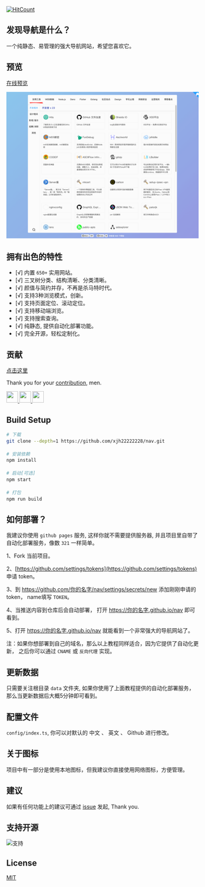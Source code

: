 
[![HitCount](http://hits.dwyl.com/xjh22222228/nav.svg)](http://hits.dwyl.com/xjh22222228/nav)



## 发现导航是什么？
一个纯静态、易管理的强大导航网站，希望您喜欢它。




## 预览
[在线预览](https://xjh22222228.github.io/nav/index.html)


![Preview](media/poster.png)




## 拥有出色的特性
- [√] 内置 `650+` 实用网站。
- [√] 三叉树分类、结构清晰、分类清晰。
- [√] 颜值与简约并存，不再是杀马特时代。
- [√] 支持3种浏览模式，创新。
- [√] 支持页面定位、滚动定位。
- [√] 支持移动端浏览。
- [√] 支持搜索查询。
- [√] 纯静态, 提供自动化部署功能。
- [√] 完全开源，轻松定制化。


## 贡献
[点击这里](https://github.com/xjh22222228/nav/tree/master/data)

Thank you for your [contribution](https://github.com/xjh22222228/nav/issues), men.

<a href="https://github.com/YutHelloWorld">
  <img src="https://avatars1.githubusercontent.com/u/20860159?s=460&v=4" width="30px" height="30px" />
</a>
<a href="https://github.com/JJJTHuang">
  <img src="https://avatars3.githubusercontent.com/u/22817432?s=460&v=4" width="30px" height="30px" />
</a>
<a href="https://github.com/Fechin">
  <img src="https://avatars1.githubusercontent.com/u/2541482?s=460&v=4" width="30px" height="30px" />
</a>




## Build Setup
``` bash
# 下载
git clone --depth=1 https://github.com/xjh22222228/nav.git

# 安装依赖
npm install

# 启动[可选]
npm start

# 打包
npm run build
```


## 如何部署？
我建议你使用 `github pages` 服务, 这样你就不需要提供服务器, 并且项目里自带了自动化部署服务，像数 `321` 一样简单。

1、Fork 当前项目。

2、[https://github.com/settings/tokens](https://github.com/settings/tokens) 申请 token。

3、到 https://github.com/你的名字/nav/settings/secrets/new  添加刚刚申请的token， name填写 `TOKEN`。

4、当推送内容到仓库后会自动部署， 打开 https://你的名字.github.io/nav  即可看到。

5、打开 https://你的名字.github.io/nav 就能看到一个非常强大的导航网站了。


注：如果你想部署到自己的域名，那么以上教程同样适合，因为它提供了自动化更新， 之后你可以通过 `CNAME` 或 `反向代理` 实现。


## 更新数据
只需要关注根目录 `data` 文件夹, 如果你使用了上面教程提供的自动化部署服务，那么当更新数据后大概5分钟即可看到。



## 配置文件
`config/index.ts`, 你可以对默认的 中文 、 英文 、 Github 进行修改。


## 关于图标
项目中有一部分是使用本地图标，但我建议你直接使用网络图标，方便管理。



## 建议
如果有任何功能上的建议可通过 [issue](https://github.com/xjh22222228/nav/issues) 发起, Thank you.



## 支持开源
<img src="https://raw.githubusercontent.com/xjh22222228/statics/master/images/2018/32.png" alt="支持" width="500" />





## License
[MIT](https://opensource.org/licenses/MIT)
